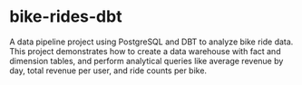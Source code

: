 # bike-rides-dbt
A data pipeline project using PostgreSQL and DBT to analyze bike ride data. This project demonstrates how to create a data warehouse with fact and dimension tables, and perform analytical queries like average revenue by day, total revenue per user, and ride counts per bike.
